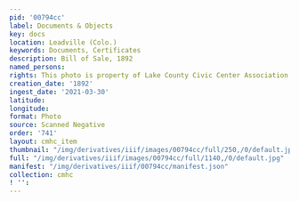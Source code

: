 ```yaml
---
pid: '00794cc'
label: Documents & Objects
key: docs
location: Leadville (Colo.)
keywords: Documents, Certificates
description: Bill of Sale, 1892
named_persons: 
rights: This photo is property of Lake County Civic Center Association.
creation_date: '1892'
ingest_date: '2021-03-30'
latitude: 
longitude: 
format: Photo
source: Scanned Negative
order: '741'
layout: cmhc_item
thumbnail: "/img/derivatives/iiif/images/00794cc/full/250,/0/default.jpg"
full: "/img/derivatives/iiif/images/00794cc/full/1140,/0/default.jpg"
manifest: "/img/derivatives/iiif/00794cc/manifest.json"
collection: cmhc
! '': 
---
```


